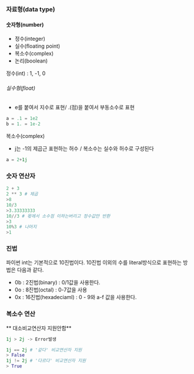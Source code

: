 ### 자료형(data type)

#### 숫자형(number)

- 정수(integer)
- 실수(floating point)
- 복소수(complex)
- 논리(boolean)



정수(int) : 1, -1, 0



###### 실수형(float)

- e를 붙여서 지수로 표현/ .(점)을 붙여서 부동소수로 표현

```python
a = .1 = 1e2
b = 1. = 1e-2
```



복소수(complex)

- j는 -1의 제곱근 표현하는 허수 / 복소수는 실수와 허수로 구성된다

```python
a = 2+1j
```



### 숫자 연산자

```python
2 + 3
2 ** 3 # 제곱
>8
10/3
>3.33333333
10//3 # 몫에서 소수점 이하는버리고 정수값만 반환
>3
10%3 # 나머지
>1
```



### 진법

파이썬 int는 기본적으로 10진법이다.
10진법 이외의 수를 literal방식으로 표현하는 방법은 다음과 같다.

- 0b : 2진법(binary) : 0/1값을 사용한다.
- 0o : 8진법(octal) : 0-7값을 사용
- 0x : 16진법(hexadeciaml) : 0 - 9와 a-f 값을 사용한다.



### 복소수 연산

** 대소비교연산자 지원안함**

```python
1j > 2j -> Error발생

1j == 2j # '같다' 비교연산자 지원
> False
1j != 2j # '다르다' 비교연산자 지원
> True
```

